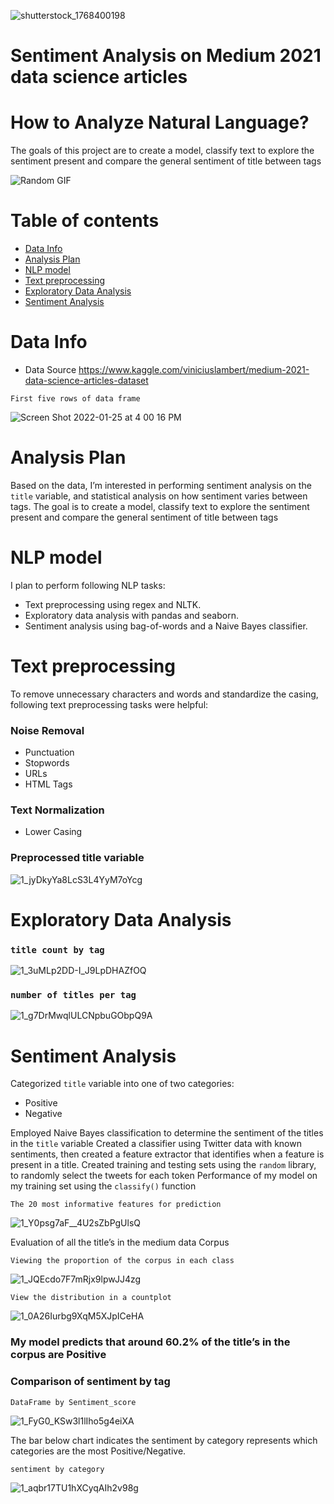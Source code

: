 <!-- Add banner here -->

![shutterstock_1768400198](https://user-images.githubusercontent.com/26355917/151054537-b8da1c51-c8ce-4821-a28a-a8f8f552e4fe.jpg)
# Sentiment Analysis on Medium 2021 data science articles

# How to Analyze Natural Language?
<!-- Add a demo for your project -->

The goals of this project are to create a model, classify text to explore the sentiment present and compare the general sentiment of title between tags

![Random GIF](https://media.giphy.com/media/ZVik7pBtu9dNS/giphy.gif)

# Table of contents

- [Data Info](#project-title)
- [Analysis Plan](#demo-preview)
- [NLP model](#table-of-contents)
- [Text preprocessing](#installation)
- [Exploratory Data Analysis](#usage)
- [Sentiment Analysis](#development)


# Data Info
* Data Source https://www.kaggle.com/viniciuslambert/medium-2021-data-science-articles-dataset

`First five rows of data frame`

![Screen Shot 2022-01-25 at 4 00 16 PM](https://user-images.githubusercontent.com/26355917/151058927-9c707e9e-66e3-422c-908f-70eafbb550b0.png)


# Analysis Plan

Based on the data, I’m interested in performing sentiment analysis on the `title` variable, and statistical analysis on how sentiment varies between tags.
The goal is to create a model, classify text to explore the sentiment present and compare the general sentiment of title between tags

# NLP model

I plan to perform following NLP tasks:
* Text preprocessing using regex and NLTK.
* Exploratory data analysis with pandas and seaborn.
* Sentiment analysis using bag-of-words and a Naive Bayes classifier.

# Text preprocessing

To remove unnecessary characters and words and standardize the casing, following text preprocessing tasks were helpful:

### Noise Removal
* Punctuation
* Stopwords
* URLs
* HTML Tags

### Text Normalization

* Lower Casing

### Preprocessed title variable

![1_jyDkyYa8LcS3L4YyM7oYcg](https://user-images.githubusercontent.com/26355917/151060506-38b344eb-63ce-440a-933c-21a04d5536ab.png)


# Exploratory Data Analysis
### `title count by tag`
![1_3uMLp2DD-I_J9LpDHAZfOQ](https://user-images.githubusercontent.com/26355917/151060663-cf9a3e64-8f7b-4fb5-96e6-8c07bdb0f0f1.png)

### `number of titles per tag`
![1_g7DrMwqlULCNpbuGObpQ9A](https://user-images.githubusercontent.com/26355917/151060927-81edc9bd-a354-460b-8a73-c4731e7abf99.png)

# Sentiment Analysis
Categorized `title` variable into one of two categories:
* Positive
* Negative

Employed Naive Bayes classification to determine the sentiment of the titles in the `title` variable
Created a classifier using Twitter data with known sentiments, then created a feature extractor that identifies when a feature is present in a title.
Created training and testing sets using the `random` library, to randomly select the tweets for each token
Performance of my model on my training set using the `classify()` function

`The 20 most informative features for prediction`

![1_Y0psg7aF__4U2sZbPgUlsQ](https://user-images.githubusercontent.com/26355917/151061303-6483dcf1-cbc1-4baa-a931-3cc26f0e4f25.png)

Evaluation of all the title’s in the medium data Corpus

`Viewing the proportion of the corpus in each class`

![1_JQEcdo7F7mRjx9lpwJJ4zg](https://user-images.githubusercontent.com/26355917/151061695-d9231191-5140-4ae7-a737-5ed18838c1bb.png)

`View the distribution in a countplot`

![1_0A26Iurbg9XqM5XJpICeHA](https://user-images.githubusercontent.com/26355917/151061770-9790c55e-7b3e-4b2d-bb8d-60a72519b9b1.png)

### My model predicts that around 60.2% of the title’s in the corpus are Positive

### Comparison of sentiment by tag

`DataFrame by Sentiment_score`

![1_FyG0_KSw3l1lIho5g4eiXA](https://user-images.githubusercontent.com/26355917/151062015-5692e96d-1961-4525-80d4-ab357b96b0a3.png)

The bar below chart indicates the sentiment by category represents which categories are the most Positive/Negative.

`sentiment by category`

![1_aqbr17TU1hXCyqAIh2v98g](https://user-images.githubusercontent.com/26355917/151062060-408b2c5a-1bae-474b-9c5c-64d55b68d76f.png)

